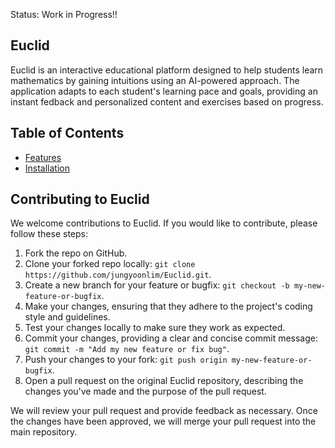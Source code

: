 Status: Work in Progress!! 

## Euclid 

Euclid is an interactive educational platform designed to help students learn mathematics by gaining intuitions using an AI-powered approach. The application adapts to each student's learning pace and goals, providing an instant fedback and personalized content and exercises based on progress. 

## Table of Contents 

- [Features](#features)
- [Installation](#installation)
 
## Contributing to Euclid

We welcome contributions to Euclid. If you would like to contribute, please follow these steps:

1. Fork the repo on GitHub.
2. Clone your forked repo locally: `git clone https://github.com/jungyoonlim/Euclid.git`.
3. Create a new branch for your feature or bugfix: `git checkout -b my-new-feature-or-bugfix`.
4. Make your changes, ensuring that they adhere to the project's coding style and guidelines.
5. Test your changes locally to make sure they work as expected.
6. Commit your changes, providing a clear and concise commit message: `git commit -m "Add my new feature or fix bug"`.
7. Push your changes to your fork: `git push origin my-new-feature-or-bugfix`.
8. Open a pull request on the original Euclid repository, describing the changes you've made and the purpose of the pull request.

We will review your pull request and provide feedback as necessary. Once the changes have been approved, we will merge your pull request into the main repository.

